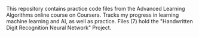 This repository contains practice code files from the Advanced Learning Algorithms online course on Coursera.
Tracks my progress in learning machine learning and AI, as well as practice. Files (7) hold the "Handwritten Digit Recognition Neural Network" Project.
